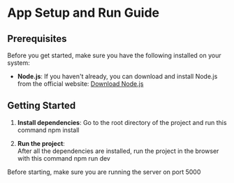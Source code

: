 # App Setup and Run Guide

## Prerequisites

Before you get started, make sure you have the following installed on your system:

- **Node.js**: If you haven't already, you can download and install Node.js from the official website: [Download Node.js](https://nodejs.org/)

## Getting Started

1. **Install dependencies**: 
    Go to the root directory of the project and run this command
    npm install

2. **Run the project**:   
	After all the dependencies are installed, run the project in the browser with this command
    npm run dev

Before starting, make sure you are running the server on port 5000


